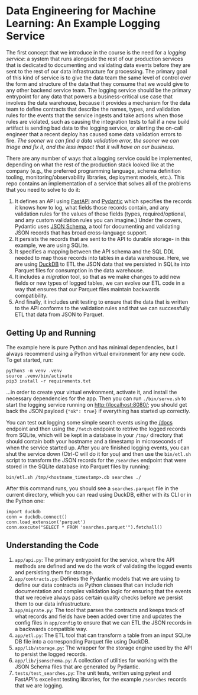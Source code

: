 # Data Engineering for Machine Learning: An Example Logging Service

The first concept that we introduce in the course is the need for a _logging service_: a system
that runs alongside the rest of our production services that is dedicated to documenting and
validating data events before they are sent to the rest of our data infrastructure for processing.
The primary goal of this kind of service is to give the data team the same level of control over
the form and structure of the data that they consume that we would give to any other backend
service team. The logging service should be the primary entrypoint for any data that powers
a business-critical use case that involves the data warehouse, because it provides a mechanism
for the data team to define contracts that describe the names, types, and validation rules for
the events that the service ingests and take actions when those rules are violated, such as
causing the integration tests to fail if a new build artifact is sending bad data to the logging
service, or alerting the on-call engineer that a recent deploy has caused some data validation
errors to fire. *The sooner we can find a data validation error, the sooner we can triage and fix it,
and the less impact that it will have on our business.*

There are any number of ways that a logging service could be implemented, depending on what the rest
of the production stack looked like at the company (e.g., the preferred programming language, schema
definition tooling, monitoring/observability libraries, deployment models, etc.). This repo contains
an implementation of a service that solves all of the problems that you need to solve to do it:

1. It defines an API using [FastAPI](https://fastapi.tiangolo.com/) and [Pydantic](https://pydantic-docs.helpmanual.io/)
which specifies the records it knows how to log, what fields those records contain, and any validation
rules for the values of those fields (types, required/optional, and any custom validation rules you
can imagine.) Under the covers, Pydantic uses [JSON Schema](https://json-schema.org/), a tool for
documenting and validating JSON records that has broad cross-language support.
1. It persists the records that are sent to the API to durable storage- in this example, we are using
SQLite.
1. It specifies a mapping between the API schema and the SQL DDL needed to map those records into tables in a data warehouse. Here, we are using [DuckDB](http://duckdb.org) to ETL the JSON data that we persisted in SQLite into
Parquet files for consumption in the data warehouse.
1. It includes a _migration_ tool, so that as we make changes to add new fields or new types of logged
tables, we can evolve our ETL code in a way that ensures that our Parquet files maintain backwards
compatibility.
1. And finally, it includes unit testing to ensure that the data that is written to the API conforms to the validation rules and that we can successfully ETL that data from JSON to Parquet.

## Getting Up and Running

The example here is pure Python and has minimal dependencies, but I always recommend using a
Python virtual environment for any new code. To get started, run:

```
python3 -m venv .venv
source .venv/bin/activate
pip3 install -r requirements.txt
```

...in order to create your virtual environment, activate it, and install the necessary
dependencies for the app. Then you can run `./bin/serve.sh` to start the logging service running
on [http://localhost:8080/](http://localhost:8080); you should get back the JSON payload `{"ok": true}`
if everything has started up correctly.

You can test out logging some simple search events using the [/docs](http://localhost:8080/docs) endpoint
and then using the `/fetch` endpoint to retrive the logged records from SQLite, which will be kept in
a database in your `/tmp/` directory that should contain both your hostname and a timestamp in microseconds of when the service started up. After you are finished logging events, you can shut the service
down (Ctrl-C will do it for you) and then use the `bin/etl.sh` script to transform the JSON records for the `/searches` endpoint that were stored in the SQLite database into Parquet files by running:

```
bin/etl.sh /tmp/<hostname_timestamp>.db searches ./
```

After this command runs, you should see a `searches.parquet` file in the current directory, which
you can read using DuckDB, either with its CLI or in the Python one:

```
import duckdb
conn = duckdb.connect()
conn.load_extension('parquet')
conn.execute("SELECT * FROM 'searches.parquet'").fetchall()
```

## Understanding the Code

1. `app/api.py`: The primary entrypoint for the service, where the API methods are defined
and we do the work of validating the logged events and persisting them for storage.
1. `app/contracts.py`: Defines the Pydantic models that we are using to define our data
contracts as Python classes that can include rich documentation and complex validation
logic for ensuring that the events that we receive always pass certain quality checks
before we persist them to our data infrastructure.
1. `app/migrate.py`: The tool that parses the contracts and keeps track of what records and fields
have been added over time and updates the config files in `app/config` to ensure that we can
ETL the JSON records in a backwards compatible way.
1. `app/etl.py`: The ETL tool that can transform a table from an input SQLite DB file into a
corresponding Parquet file using DuckDB.
1. `app/lib/storage.py`: The wrapper for the storage engine used by the API to persist the logged records.
1. `app/lib/jsonschema.py`: A collection of utilities for working with the JSON Schema files that
are generated by Pydantic.
1. `tests/test_searches.py`: The unit tests, written using pytest and FastAPI's excellent testing libraries, for the example `/searches` records that we are logging.
